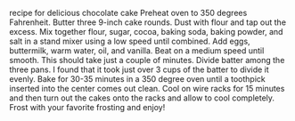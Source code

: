 recipe for delicious chocolate cake
Preheat oven to 350 degrees Fahrenheit. Butter three 9-inch cake rounds. Dust with flour and tap out the excess.
Mix together flour, sugar, cocoa, baking soda, baking powder, and salt in a stand mixer using a low speed until combined.
Add eggs, buttermilk, warm water, oil, and vanilla. Beat on a medium speed until smooth. This should take just a couple of minutes.
Divide batter among the three pans. I found that it took just over 3 cups of the batter to divide it evenly.
Bake for 30-35 minutes in a 350 degree oven until a toothpick inserted into the center comes out clean.
Cool on wire racks for 15 minutes and then turn out the cakes onto the racks and allow to cool completely.
Frost with your favorite frosting and enjoy!
